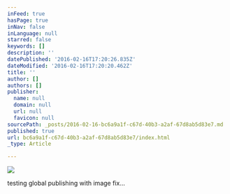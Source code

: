 ```yaml
---
inFeed: true
hasPage: true
inNav: false
inLanguage: null
starred: false
keywords: []
description: ''
datePublished: '2016-02-16T17:20:26.835Z'
dateModified: '2016-02-16T17:20:20.462Z'
title: ''
author: []
authors: []
publisher:
  name: null
  domain: null
  url: null
  favicon: null
sourcePath: _posts/2016-02-16-bc6a9a1f-c67d-40b3-a2af-67d8ab5d83e7.md
published: true
url: bc6a9a1f-c67d-40b3-a2af-67d8ab5d83e7/index.html
_type: Article

---
```

![](https://the-grid-user-content.s3-us-west-2.amazonaws.com/3f0db7cb-514e-45ef-bcfd-f33454297f3c.png)

testing global publishing with image fix...